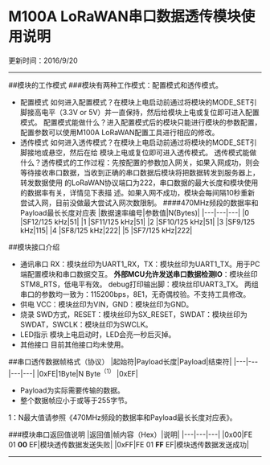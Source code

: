 # M100A LoRaWAN串口数据透传模块使用说明

更新时间：2016/9/20

---

##模块的工作模式
###模块有两种工作模式：配置模式和透传模式。

- 配置模式
如何进入配置模式？在模块上电启动前通过将模块的MODE_SET引脚接高电平（3.3V or 5V）并一直保持，然后给模块上电或复位即可进入配置模式。
配置模式能做什么？进入配置模式后的模块只能进行模块的参数配置，配置参数可以使用M100A LoRaWAN配置工具进行相应的修改。
- 透传模式
如何进入透传模式？在模块上电启动前通过将模块的MODE_SET引脚接地或悬空，然后在给
模块上电或复位即可进入透传模式。 
透传模式能做什么？透传模式的工作过程：先按配置的参数加入网关，如果入网成功，则会
等待接收串口数据，当收到正确的串口数据后模块将把数据转发到服务器上，转发数据使用
的LoRaWAN协议端口为222，串口数据的最大长度和模块使用的数据率有关，详情见下表描
述。如果入网不成功，模块会每间隔10秒重新尝试入网，目前没做最大尝试入网次数限制。
####470MHz频段的数据率和Payload最长长度对应表
|数据速率编号|参数值|N(Bytes)|
|---|---|---|
|0 |SF12/125 kHz|51|
|1 |SF11/125 kHz|51|
|2 |SF10/125 kHz|51|
|3 |SF9/125 kHz|115|
|4 |SF8/125 kHz|222|
|5 |SF7/125 kHz|222|

##模块接口介绍

- 通讯串口
RX：模块丝印为UART1_RX，TX：模块丝印为UART1_TX。用于PC端配置模块和串口数据交互。
**外部MCU允许发送串口数据检测IO**：模块丝印STM8_RTS，低电平有效。
debug打印输出脚：模块丝印UART3_TX。
两组串口的参数均一致为：115200bps，8E1，无奇偶校验。不支持工具修改。
- 供电
VCC：模块丝印为VIN，GND：模块丝印为GND。
- 烧录
SWD方式，RESET：模块丝印为SX_RESET，SWDAT：模块丝印为SWDAT，SWCLK：模块丝印为SWCLK。
- LED指示
  模块上电启动时，LED会亮一秒后灭掉。
- 其他接口
目前其他接口均未使用。

##串口透传数据帧格式（协议）
|起始符|Payload长度|Payload|结束符|
|---|---|---|---|
|0xFE|1Byte|N Byte$^{（1）}$ |0xEF|

- Payload为实际需要传输的数据。
- 整个数据帧应小于或等于255字节。

1：N最大值请参照《470MHz频段的数据率和Payload最长长度对应表》。

###模块串口返回值说明
|返回值|帧内容（Hex）|说明|
|---|---|---|
|0x00|FE 01 **00** EF|模块透传数据发送失败|
|0xFF|FE 01 **FF** EF|模块透传数据发送成功|


---